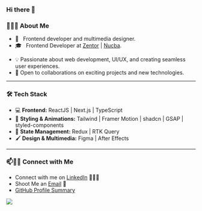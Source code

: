 ### Hi there 👋

<!--
**nylzen/nylzen** is a ✨ _special_ ✨ repository because its `README.md` (this file) appears on your GitHub profile.

Here are some ideas to get you started:

- 🔭 I’m currently working on ...
- 🌱 I’m currently learning ...
- 👯 I’m looking to collaborate on ...
- 🤔 I’m looking for help with ...
- 💬 Ask me about ...
- 📫 How to reach me: ...
- 😄 Pronouns: ...
- ⚡ Fun fact: ...
-->

<h3> 👨🏻‍💻 About Me </h3>

- 🤔 &nbsp; Frontend developer and multimedia designer.
- 🎓 &nbsp; Frontend Developer at [Zentor](https://zentor.io) | [Nucba](https://nucba.com.ar/).
<!-- - 🌱 &nbsp; Currently learning GSAP / NextJS / Angular. -->
- 💡 Passionate about web development, UI/UX, and creating seamless user experiences.  
- 🤝 Open to collaborations on exciting projects and new technologies.

---
  
<h3>🛠 Tech Stack</h3>

- 💻 **Frontend:** ReactJS | Next.js | TypeScript  
- 🎨 **Styling & Animations:** Tailwind | Framer Motion | shadcn | GSAP | styled-components  
- 🔧 **State Management:** Redux | RTK Query  
- 🖌 **Design & Multimedia:** Figma | After Effects  

---

### 📫🤝🏻 Connect with Me

 - Connect with me on [LinkedIn](https://www.linkedin.com/in/nelsontugores/) 👨🏻‍💻
 - Shoot Me an [Email](mailto:tugoresn@gmail.com) 💌
 - [GitHub Profile Summary](https://profile-summary-for-github.com/user/nylzen)

![](https://laurencteffeau.files.wordpress.com/2020/07/firecomputergliphy.gif)

